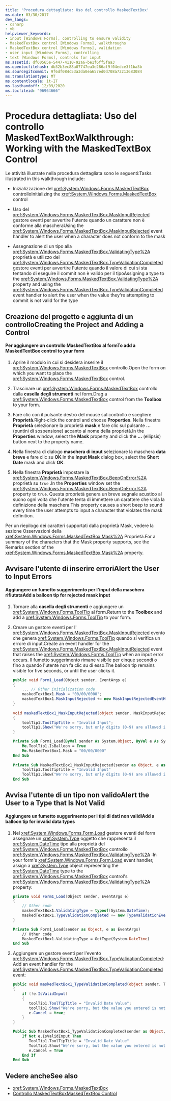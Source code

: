 ```yaml
---
title: 'Procedura dettagliata: Uso del controllo MaskedTextBox'
ms.date: 03/30/2017
dev_langs:
- csharp
- vb
helpviewer_keywords:
- input [Windows Forms], controlling to ensure validity
- MaskedTextBox control [Windows Forms], walkthroughs
- MaskedTextBox control [Windows Forms], validation
- user input [Windows Forms], controlling
- text [Windows Forms], controls for input
ms.assetid: df60565e-5447-4110-92a6-be1f6ff5faa3
ms.openlocfilehash: db32b3ec88a07747ea3e286af9f04edce3f1ba3b
ms.sourcegitcommit: 9f6df084c53a3da0ea657ed0d708a72213683084
ms.translationtype: MT
ms.contentlocale: it-IT
ms.lasthandoff: 12/09/2020
ms.locfileid: "96964666"
---
```

# <a name="walkthrough-working-with-the-maskedtextbox-control"></a><span data-ttu-id="4fc66-102">Procedura dettagliata: Uso del controllo MaskedTextBox</span><span class="sxs-lookup"><span data-stu-id="4fc66-102">Walkthrough: Working with the MaskedTextBox Control</span></span>
<span data-ttu-id="4fc66-103">Le attività illustrate nella procedura dettagliata sono le seguenti:</span><span class="sxs-lookup"><span data-stu-id="4fc66-103">Tasks illustrated in this walkthrough include:</span></span>  
  
- <span data-ttu-id="4fc66-104">Inizializzazione del <xref:System.Windows.Forms.MaskedTextBox> controllo</span><span class="sxs-lookup"><span data-stu-id="4fc66-104">Initializing the <xref:System.Windows.Forms.MaskedTextBox> control</span></span>  
  
- <span data-ttu-id="4fc66-105">Uso del <xref:System.Windows.Forms.MaskedTextBox.MaskInputRejected> gestore eventi per avvertire l'utente quando un carattere non è conforme alla maschera</span><span class="sxs-lookup"><span data-stu-id="4fc66-105">Using the <xref:System.Windows.Forms.MaskedTextBox.MaskInputRejected> event handler to alert the user when a character does not conform to the mask</span></span>  
  
- <span data-ttu-id="4fc66-106">Assegnazione di un tipo alla <xref:System.Windows.Forms.MaskedTextBox.ValidatingType%2A> proprietà e utilizzo del <xref:System.Windows.Forms.MaskedTextBox.TypeValidationCompleted> gestore eventi per avvertire l'utente quando il valore di cui si sta tentando di eseguire il commit non è valido per il tipo</span><span class="sxs-lookup"><span data-stu-id="4fc66-106">Assigning a type to the <xref:System.Windows.Forms.MaskedTextBox.ValidatingType%2A> property and using the <xref:System.Windows.Forms.MaskedTextBox.TypeValidationCompleted> event handler to alert the user when the value they're attempting to commit is not valid for the type</span></span>  
  
## <a name="creating-the-project-and-adding-a-control"></a><span data-ttu-id="4fc66-107">Creazione del progetto e aggiunta di un controllo</span><span class="sxs-lookup"><span data-stu-id="4fc66-107">Creating the Project and Adding a Control</span></span>  
  
#### <a name="to-add-a-maskedtextbox-control-to-your-form"></a><span data-ttu-id="4fc66-108">Per aggiungere un controllo MaskedTextBox al form</span><span class="sxs-lookup"><span data-stu-id="4fc66-108">To add a MaskedTextBox control to your form</span></span>  
  
1. <span data-ttu-id="4fc66-109">Aprire il modulo in cui si desidera inserire il <xref:System.Windows.Forms.MaskedTextBox> controllo.</span><span class="sxs-lookup"><span data-stu-id="4fc66-109">Open the form on which you want to place the <xref:System.Windows.Forms.MaskedTextBox> control.</span></span>  
  
2. <span data-ttu-id="4fc66-110">Trascinare un <xref:System.Windows.Forms.MaskedTextBox> controllo dalla **casella degli strumenti** nel form.</span><span class="sxs-lookup"><span data-stu-id="4fc66-110">Drag a <xref:System.Windows.Forms.MaskedTextBox> control from the **Toolbox** to your form.</span></span>  
  
3. <span data-ttu-id="4fc66-111">Fare clic con il pulsante destro del mouse sul controllo e scegliere **Proprietà**.</span><span class="sxs-lookup"><span data-stu-id="4fc66-111">Right-click the control and choose **Properties**.</span></span> <span data-ttu-id="4fc66-112">Nella finestra **Proprietà** selezionare la proprietà **mask** e fare clic sul pulsante **...** (puntini di sospensione) accanto al nome della proprietà.</span><span class="sxs-lookup"><span data-stu-id="4fc66-112">In the **Properties** window, select the **Mask** property and click the **...** (ellipsis) button next to the property name.</span></span>  
  
4. <span data-ttu-id="4fc66-113">Nella finestra di dialogo **maschera di input** selezionare la maschera **data breve** e fare clic su **OK**.</span><span class="sxs-lookup"><span data-stu-id="4fc66-113">In the **Input Mask** dialog box, select the **Short Date** mask and click **OK**.</span></span>  
  
5. <span data-ttu-id="4fc66-114">Nella finestra **Proprietà** impostare la <xref:System.Windows.Forms.MaskedTextBox.BeepOnError%2A> proprietà su `true` .</span><span class="sxs-lookup"><span data-stu-id="4fc66-114">In the **Properties** window set the <xref:System.Windows.Forms.MaskedTextBox.BeepOnError%2A> property to `true`.</span></span> <span data-ttu-id="4fc66-115">Questa proprietà genera un breve segnale acustico al suono ogni volta che l'utente tenta di immettere un carattere che viola la definizione della maschera.</span><span class="sxs-lookup"><span data-stu-id="4fc66-115">This property causes a short beep to sound every time the user attempts to input a character that violates the mask definition.</span></span>  
  
 <span data-ttu-id="4fc66-116">Per un riepilogo dei caratteri supportati dalla proprietà Mask, vedere la sezione Osservazioni della <xref:System.Windows.Forms.MaskedTextBox.Mask%2A> Proprietà.</span><span class="sxs-lookup"><span data-stu-id="4fc66-116">For a summary of the characters that the Mask property supports, see the Remarks section of the <xref:System.Windows.Forms.MaskedTextBox.Mask%2A> property.</span></span>  
  
## <a name="alert-the-user-to-input-errors"></a><span data-ttu-id="4fc66-117">Avvisare l'utente di inserire errori</span><span class="sxs-lookup"><span data-stu-id="4fc66-117">Alert the User to Input Errors</span></span>  
  
#### <a name="add-a-balloon-tip-for-rejected-mask-input"></a><span data-ttu-id="4fc66-118">Aggiungere un fumetto suggerimento per l'input della maschera rifiutata</span><span class="sxs-lookup"><span data-stu-id="4fc66-118">Add a balloon tip for rejected mask input</span></span>  
  
1. <span data-ttu-id="4fc66-119">Tornare alla **casella degli strumenti** e aggiungere un <xref:System.Windows.Forms.ToolTip> al form.</span><span class="sxs-lookup"><span data-stu-id="4fc66-119">Return to the **Toolbox** and add a <xref:System.Windows.Forms.ToolTip> to your form.</span></span>  
  
2. <span data-ttu-id="4fc66-120">Creare un gestore eventi per l' <xref:System.Windows.Forms.MaskedTextBox.MaskInputRejected> evento che genera <xref:System.Windows.Forms.ToolTip> quando si verifica un errore di input.</span><span class="sxs-lookup"><span data-stu-id="4fc66-120">Create an event handler for the <xref:System.Windows.Forms.MaskedTextBox.MaskInputRejected> event that raises the <xref:System.Windows.Forms.ToolTip> when an input error occurs.</span></span> <span data-ttu-id="4fc66-121">Il fumetto suggerimento rimane visibile per cinque secondi o fino a quando l'utente non fa clic su di esso.</span><span class="sxs-lookup"><span data-stu-id="4fc66-121">The balloon tip remains visible for five seconds, or until the user clicks it.</span></span>  
  
    ```csharp  
    public void Form1_Load(Object sender, EventArgs e)
    {  
        ... // Other initialization code  
        maskedTextBox1.Mask = "00/00/0000";  
        maskedTextBox1.MaskInputRejected += new MaskInputRejectedEventHandler(maskedTextBox1_MaskInputRejected)  
    }  
  
    void maskedTextBox1_MaskInputRejected(object sender, MaskInputRejectedEventArgs e)  
    {  
        toolTip1.ToolTipTitle = "Invalid Input";  
        toolTip1.Show("We're sorry, but only digits (0-9) are allowed in dates.", maskedTextBox1, maskedTextBox1.Location, 5000);  
    }  
    ```  
  
    ```vb  
    Private Sub Form1_Load(ByVal sender As System.Object, ByVal e As System.EventArgs) Handles MyBase.Load  
        Me.ToolTip1.IsBalloon = True  
        Me.MaskedTextBox1.Mask = "00/00/0000"  
    End Sub  
  
    Private Sub MaskedTextBox1_MaskInputRejected(sender as Object, e as MaskInputRejectedEventArgs) Handles MaskedTextBox1.MaskInputRejected  
        ToolTip1.ToolTipTitle = "Invalid Input"  
        ToolTip1.Show("We're sorry, but only digits (0-9) are allowed in dates.", MaskedTextBox1, 5000)  
    End Sub  
    ```  
  
## <a name="alert-the-user-to-a-type-that-is-not-valid"></a><span data-ttu-id="4fc66-122">Avvisa l'utente di un tipo non valido</span><span class="sxs-lookup"><span data-stu-id="4fc66-122">Alert the User to a Type that Is Not Valid</span></span>  
  
#### <a name="add-a-balloon-tip-for-invalid-data-types"></a><span data-ttu-id="4fc66-123">Aggiungere un fumetto suggerimento per i tipi di dati non validi</span><span class="sxs-lookup"><span data-stu-id="4fc66-123">Add a balloon tip for invalid data types</span></span>  
  
1. <span data-ttu-id="4fc66-124">Nel <xref:System.Windows.Forms.Form.Load> gestore eventi del form assegnare un <xref:System.Type> oggetto che rappresenta il <xref:System.DateTime> tipo alla proprietà del <xref:System.Windows.Forms.MaskedTextBox> controllo <xref:System.Windows.Forms.MaskedTextBox.ValidatingType%2A> :</span><span class="sxs-lookup"><span data-stu-id="4fc66-124">In your form's <xref:System.Windows.Forms.Form.Load> event handler, assign a <xref:System.Type> object representing the <xref:System.DateTime> type to the <xref:System.Windows.Forms.MaskedTextBox> control's <xref:System.Windows.Forms.MaskedTextBox.ValidatingType%2A> property:</span></span>  
  
    ```csharp  
    private void Form1_Load(Object sender, EventArgs e)  
    {  
        // Other code  
        maskedTextBox1.ValidatingType = typeof(System.DateTime);  
        maskedTextBox1.TypeValidationCompleted += new TypeValidationEventHandler(maskedTextBox1_TypeValidationCompleted);  
    }  
    ```  
  
    ```vb  
    Private Sub Form1_Load(sender as Object, e as EventArgs)  
        // Other code  
        MaskedTextBox1.ValidatingType = GetType(System.DateTime)  
    End Sub  
    ```  
  
2. <span data-ttu-id="4fc66-125">Aggiungere un gestore eventi per l'evento <xref:System.Windows.Forms.MaskedTextBox.TypeValidationCompleted>:</span><span class="sxs-lookup"><span data-stu-id="4fc66-125">Add an event handler for the <xref:System.Windows.Forms.MaskedTextBox.TypeValidationCompleted> event:</span></span>  
  
    ```csharp  
    public void maskedTextBox1_TypeValidationCompleted(object sender, TypeValidationEventArgs e)  
    {  
        if (!e.IsValidInput)  
        {  
           toolTip1.ToolTipTitle = "Invalid Date Value";  
           toolTip1.Show("We're sorry, but the value you entered is not a valid date. Please change the value.", maskedTextBox1, 5000);  
           e.Cancel = true;  
        }  
    }  
    ```  
  
    ```vb  
    Public Sub MaskedTextBox1_TypeValidationCompleted(sender as Object, e as TypeValidationEventArgs)  
        If Not e.IsValidInput Then  
           ToolTip1.ToolTipTitle = "Invalid Date Value"  
           ToolTip1.Show("We're sorry, but the value you entered is not a valid date. Please change the value.", maskedTextBox1, 5000)  
           e.Cancel = True  
        End If  
    End Sub  
    ```  
  
## <a name="see-also"></a><span data-ttu-id="4fc66-126">Vedere anche</span><span class="sxs-lookup"><span data-stu-id="4fc66-126">See also</span></span>

- <xref:System.Windows.Forms.MaskedTextBox>
- [<span data-ttu-id="4fc66-127">Controllo MaskedTextBox</span><span class="sxs-lookup"><span data-stu-id="4fc66-127">MaskedTextBox Control</span></span>](maskedtextbox-control-windows-forms.md)
